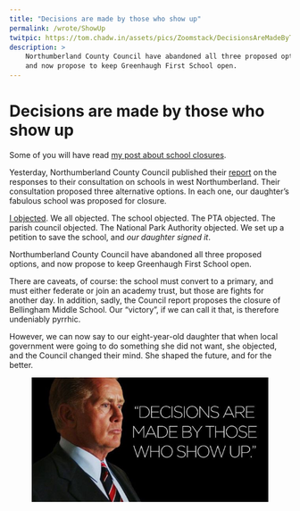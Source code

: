 ```yaml
---
title: "Decisions are made by those who show up"
permalink: /wrote/ShowUp
twitpic: https://tom.chadw.in/assets/pics/Zoomstack/DecisionsAreMadeByThoseWhoShowUp.jpeg
description: >
    Northumberland County Council have abandoned all three proposed options, 
    and now propose to keep Greenhaugh First School open.
---
```

# Decisions are made by those who show up

Some of you will have read [my post about school 
closures](/wrote/MappingEmotion).

Yesterday, Northumberland County Council published their [report](http://www.northumberland.gov.uk/NorthumberlandCountyCouncil/media/Document-store/School%20Consultation/Education-in-the-West-Outcomes-of-Consultation.pdf) on the 
responses to their consultation on schools in west Northumberland. Their 
consultation proposed three alternative options. In each one, our daughter’s 
fabulous school was proposed for closure.

[I objected](/wrote/WeSayNo). We all objected. The school objected. The PTA 
objected. The parish council objected. The National Park Authority objected. 
We set up a petition to save the school, and <em>our daughter signed it</em>.

Northumberland County Council have abandoned all three proposed options, and 
now propose to keep Greenhaugh First School open.

There are caveats, of course: the school must convert to a primary, and must 
either federate or join an academy trust, but those are fights for another 
day. In addition, sadly, the Council report proposes the closure of Bellingham 
Middle School. Our “victory”, if we can call it that, is therefore undeniably 
pyrrhic.

However, we can now say to our eight-year-old daughter that when local 
government were going to do something she did not want, she objected, and the 
Council changed their mind. She shaped the future, and for the better.

<figure>
    <img src="/assets/pics/DecisionsAreMadeByThoseWhoShowUp.jpeg"
        alt="Decisions are made by those who show up" />
</figure>